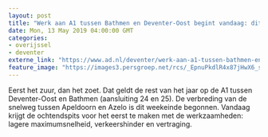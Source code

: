 ```yaml
---
layout: post
title: "Werk aan A1 tussen Bathmen en Deventer-Oost begint vandaag: dit kun je verwachten"
date: Mon, 13 May 2019 04:00:00 GMT
categories: 
- overijssel 
- deventer 
externe_link: "https://www.ad.nl/deventer/werk-aan-a1-tussen-bathmen-en-deventer-oost-begint-vandaag-dit-kun-je-verwachten~af7a9d4c2/"
feature_image: "https://images3.persgroep.net/rcs/_EpnuPkdlR4x87jHwX6_sCHvDeg/diocontent/140553588/_fitwidth/400/?appId=21791a8992982cd8da851550a453bd7f&quality=0.7"
---
```


Eerst het zuur, dan het zoet. Dat geldt de rest van het jaar op de A1 tussen Deventer-Oost en Bathmen (aansluiting 24 en 25). De verbreding van de snelweg tussen Apeldoorn en Azelo is dit weekeinde begonnen. Vandaag krijgt de ochtendspits voor het eerst te maken met de werkzaamheden: lagere maximumsnelheid, verkeershinder en vertraging.
